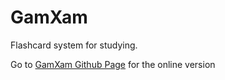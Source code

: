 # GamXam
Flashcard system for studying.

Go to [GamXam Github Page](https://vinpasso.github.io/GamXam/html/index.html) for the online version
